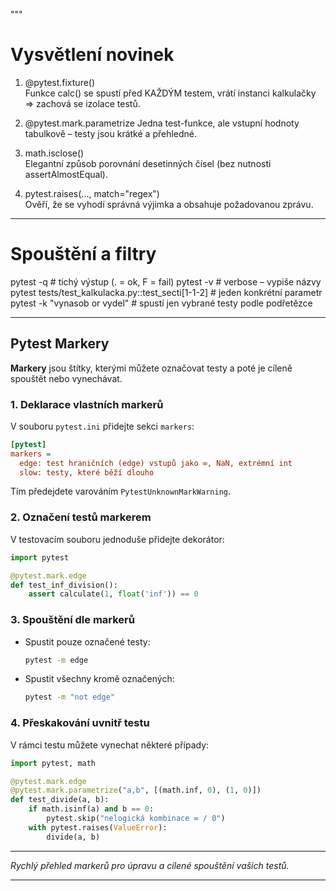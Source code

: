 """
# Vysvětlení novinek

1. @pytest.fixture()	
    Funkce calc() se spustí před KAŽDÝM testem, vrátí instanci kalkulačky ⇒ zachová se izolace testů.

2. @pytest.mark.parametrize
	Jedna test-funkce, ale vstupní hodnoty tabulkově – testy jsou krátké a přehledné.

3. math.isclose()	
    Elegantní způsob porovnání desetinných čísel (bez nutnosti assertAlmostEqual).

4. pytest.raises(..., match="regex")	
    Ověří, že se vyhodí správná výjimka a obsahuje požadovanou zprávu.

-------------------------------------------------------------------


# Spouštění a filtry
pytest -q                        # tichý výstup (. = ok, F = fail)
pytest -v                        # verbose – vy­pi­še názvy
pytest tests/test_kalkulacka.py::test_secti[1-1-2]   # jeden konkrétní parametr
pytest -k "vynasob or vydel"     # spustí jen vybrané testy podle podřetězce


-------------------------------------------------------------------

## Pytest Markery

**Markery** jsou štítky, kterými můžete označovat testy a poté je cíleně spouštět nebo vynechávat.

### 1. Deklarace vlastních markerů

V souboru `pytest.ini` přidejte sekci `markers`:

```ini
[pytest]
markers =
  edge: test hraničních (edge) vstupů jako ∞, NaN, extrémní int
  slow: testy, které běží dlouho
```

Tím předejdete varováním `PytestUnknownMarkWarning`.

### 2. Označení testů markerem

V testovacím souboru jednoduše přidejte dekorátor:

```python
import pytest

@pytest.mark.edge
def test_inf_division():
    assert calculate(1, float('inf')) == 0
```

### 3. Spouštění dle markerů

* Spustit pouze označené testy:

  ```bash
  pytest -m edge
  ```
* Spustit všechny kromě označených:

  ```bash
  pytest -m "not edge"
  ```

### 4. Přeskakování uvnitř testu

V rámci testu můžete vynechat některé případy:

```python
import pytest, math

@pytest.mark.edge
@pytest.mark.parametrize("a,b", [(math.inf, 0), (1, 0)])
def test_divide(a, b):
    if math.isinf(a) and b == 0:
        pytest.skip("nelogická kombinace ∞ / 0")
    with pytest.raises(ValueError):
        divide(a, b)
```

---

*Rychlý přehled markerů pro úpravu a cílené spouštění vašich testů.*


----------------------------------------------